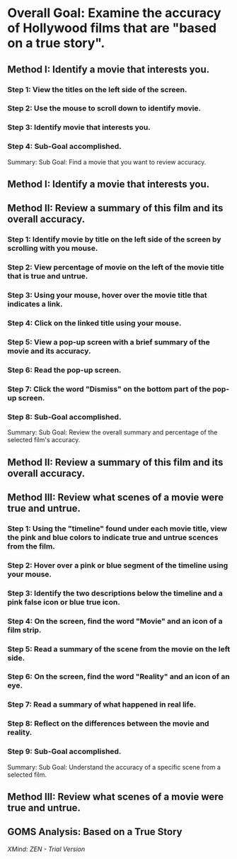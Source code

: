 # Overall Goal:  Examine the accuracy of Hollywood films that are "based on a true story".  
## Method I:  Identify a movie that interests you.
### Step 1:  View the titles on the left side of the  screen.
### Step 2:  Use the mouse to scroll down to identify movie.
### Step 3:  Identify movie that interests you.
### Step 4:  Sub-Goal accomplished.  
Summary: Sub Goal:  Find a movie that you want to review accuracy. 
## Method I:  Identify a movie that interests you.
## Method II:  Review a summary of this film and its overall accuracy.
### Step 1:  Identify movie by title on the left side of the screen by scrolling with you mouse.
### Step 2:  View percentage of movie on the left of the movie title that is true and untrue.
### Step 3:  Using your mouse, hover over the movie title that indicates a link.
### Step 4:  Click on the linked title using your mouse.  
### Step 5:  View a pop-up screen with a brief summary of the movie and its accuracy.  
### Step 6:  Read the pop-up screen.
### Step 7:  Click the word "Dismiss" on the bottom part of the pop-up screen.
### Step 8:  Sub-Goal accomplished.
Summary: Sub Goal:  Review the overall summary and percentage of the selected film's accuracy.  
## Method II:  Review a summary of this film and its overall accuracy.
## Method III:  Review what scenes of a movie were true and untrue.
### Step 1:  Using the "timeline" found under each movie title, view the pink and blue colors to indicate true and untrue scences from the film.
### Step 2:  Hover over a pink or blue segment of the timeline using your mouse.
### Step 3:  Identify the two descriptions below the timeline and a pink false icon or blue true icon.   
### Step 4:  On the screen, find the word "Movie" and an icon of a film strip.
### Step 5:  Read a summary of the scene from the movie on the left side.
### Step 6:  On the screen, find the word "Reality" and an icon of an eye.
### Step 7:  Read a summary of what happened in real life.
### Step 8:  Reflect on the differences between the movie and reality. 
### Step 9:  Sub-Goal accomplished.  
Summary: Sub Goal:  Understand the accuracy of a specific scene from a selected film.   
## Method III:  Review what scenes of a movie were true and untrue.
## GOMS Analysis: Based on a True Story
*XMind: ZEN - Trial Version*